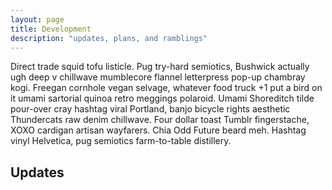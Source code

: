 ```yaml
---
layout: page
title: Development
description: "updates, plans, and ramblings"
---
```

Direct trade  squid tofu listicle.  Pug try-hard semiotics, Bushwick actually ugh deep v chillwave mumblecore flannel letterpress pop-up chambray kogi.  Freegan cornhole vegan selvage, whatever food truck +1 put a bird on it umami sartorial quinoa retro meggings polaroid.  Umami Shoreditch tilde pour-over cray hashtag viral Portland, banjo bicycle rights aesthetic Thundercats raw denim chillwave.  Four dollar toast Tumblr fingerstache, XOXO cardigan artisan wayfarers.  Chia Odd Future beard meh.  Hashtag vinyl Helvetica, pug semiotics farm-to-table distillery.

## Updates
